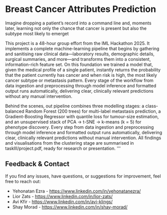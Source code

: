 # Breast Cancer Attributes Prediction

Imagine dropping a patient’s record into a command line and, moments later, learning not only the chance that cancer is present but also the subtype most likely to emerget

This project is a 48-hour group effort from the IML Hackathon 2025. It implements a complete machine-learning pipeline that begins by gathering and sanitising raw clinical data—laboratory results, demographic details, surgical summaries, and more—and transforms them into a consistent, information-rich feature set. On this foundation we trained a model that, given the medical profile of a single patient, instantly returns the probability that the patient currently has cancer and when risk is high, the most likely cancer subtype or metastasis pattern. Every stage of the workflow from data ingestion and preprocessing through model inference and formatted output runs automatically, delivering clear, clinically relevant predictions without any manual intervention.

Behind the scenes, out pipeline combines three modelling stages: a class-balanced Random Forest (200 trees) for multi-label metastasis prediction, a Gradient-Boosting Regressor with quantile loss for tumour-size estimation, and an unsupervised stack of PCA → t-SNE → k-means (k = 5) for phenotype discovery. Every step from data ingestion and preprocessing through model inference and formatted output runs automatically, delivering clear, clinically relevant predictions without manual intervention. All findings and visualisations from the clustering stage are summarised in taskIII/project.pdf, ready for research or presentation.
'''


## Feedback & Contact
If you find any issues, have questions, or suggestions for improvement, feel free to reach out:

- Yehonatan Ezra - https://www.linkedin.com/in/yehonatanezra/  
- Lior Zats - https://www.linkedin.com/in/lior-zats/
- Avi Kfir  - https://www.linkedin.com/in/avi-klings/
- Shay Morad - https://www.linkedin.com/in/shay-morad/
